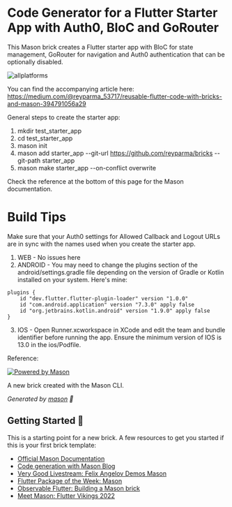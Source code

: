 # Code Generator for a Flutter Starter App with Auth0, BloC and GoRouter

This Mason brick creates a Flutter starter app with BloC for state management, GoRouter for navigation and Auth0 authentication that can be optionally disabled.

![allplatforms](https://github.com/reyparma/bricks/assets/5339530/140ea862-8b6f-4dcb-adc1-6d6088467af3)

You can find the accompanying article here: https://medium.com/@reyparma_53717/reusable-flutter-code-with-bricks-and-mason-394791056a29

General steps to create the starter app:

1. mkdir test_starter_app
2. cd test_starter_app
3. mason init
4. mason add starter_app --git-url https://github.com/reyparma/bricks --git-path starter_app
5. mason make starter_app --on-conflict overwrite

Check the reference at the bottom of this page for the Mason documentation.

# Build Tips

Make sure that your Auth0 settings for Allowed Callback and Logout URLs are in sync with the names used when you create the starter app.

1. WEB - No issues here
2. ANDROID - You may need to change the plugins section of the android/settings.gradle file depending on the version of Gradle or Kotlin installed on your system.  Here's mine:
```
plugins {
    id "dev.flutter.flutter-plugin-loader" version "1.0.0"
    id "com.android.application" version "7.3.0" apply false
    id "org.jetbrains.kotlin.android" version "1.9.0" apply false
}
```
  
3. IOS - Open Runner.xcworkspace in XCode and edit the team and bundle identifier before running the app.  Ensure the minimum version of IOS is 13.0 in the ios/Podfile.

Reference:

[![Powered by Mason](https://img.shields.io/endpoint?url=https%3A%2F%2Ftinyurl.com%2Fmason-badge)](https://github.com/felangel/mason)

A new brick created with the Mason CLI.

_Generated by [mason][1] 🧱_

## Getting Started 🚀

This is a starting point for a new brick.
A few resources to get you started if this is your first brick template:

- [Official Mason Documentation][2]
- [Code generation with Mason Blog][3]
- [Very Good Livestream: Felix Angelov Demos Mason][4]
- [Flutter Package of the Week: Mason][5]
- [Observable Flutter: Building a Mason brick][6]
- [Meet Mason: Flutter Vikings 2022][7]

[1]: https://github.com/felangel/mason
[2]: https://docs.brickhub.dev
[3]: https://verygood.ventures/blog/code-generation-with-mason
[4]: https://youtu.be/G4PTjA6tpTU
[5]: https://youtu.be/qjA0JFiPMnQ
[6]: https://youtu.be/o8B1EfcUisw
[7]: https://youtu.be/LXhgiF5HiQg
